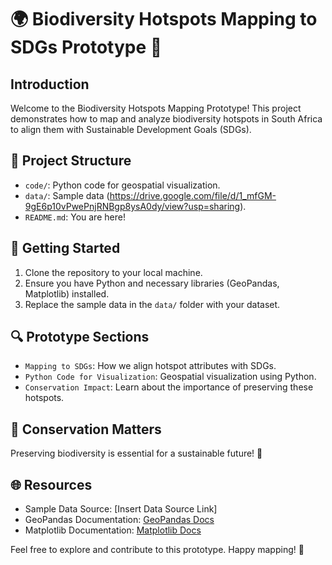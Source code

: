 # 🌍 Biodiversity Hotspots Mapping to SDGs Prototype 🌿

## Introduction
Welcome to the Biodiversity Hotspots Mapping Prototype! This project demonstrates how to map and analyze biodiversity hotspots in South Africa to align them with Sustainable Development Goals (SDGs).

## 📂 Project Structure
- `code/`: Python code for geospatial visualization.
- `data/`: Sample data (https://drive.google.com/file/d/1_mfGM-9gE6p10vPwePnjRNBgp8ysA0dy/view?usp=sharing).
- `README.md`: You are here!

## 🚀 Getting Started
1. Clone the repository to your local machine.
2. Ensure you have Python and necessary libraries (GeoPandas, Matplotlib) installed.
3. Replace the sample data in the `data/` folder with your dataset.

## 🔍 Prototype Sections
- `Mapping to SDGs`: How we align hotspot attributes with SDGs.
- `Python Code for Visualization`: Geospatial visualization using Python.
- `Conservation Impact`: Learn about the importance of preserving these hotspots.

## 🌿 Conservation Matters
Preserving biodiversity is essential for a sustainable future! 🌱

## 🌐 Resources
- Sample Data Source: [Insert Data Source Link]
- GeoPandas Documentation: [GeoPandas Docs](https://geopandas.org/en/stable/)
- Matplotlib Documentation: [Matplotlib Docs](https://matplotlib.org/stable/contents.html)

Feel free to explore and contribute to this prototype. Happy mapping! 🌟
